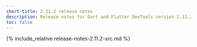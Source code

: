 ```yaml
---
short-title: 2.11.2 release notes
description: Release notes for Dart and Flutter DevTools version 2.11.2.
toc: false
---
```


{% include_relative release-notes-2.11.2-src.md %}
